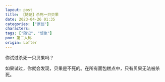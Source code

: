 ```yaml
---
layout: post
title: 【随记】杀死一只贝果
date: 2023-04-26 01:35
categories: ["原创"]
characters: 
tags: ["随记", "想象"]
pov: 第二人称
origin: Lofter
---
```


你试过杀死一只贝果吗？

如果试过，你就会发现，贝果是不死的。在所有面包糕点中，只有贝果无法被杀死。
